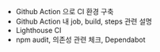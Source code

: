 - Github Action 으로 CI 환경 구축
- Github Action 내 job, build, steps 관련 설명
- Lighthouse CI
- npm audit, 의존성 관련 체크, Dependabot
